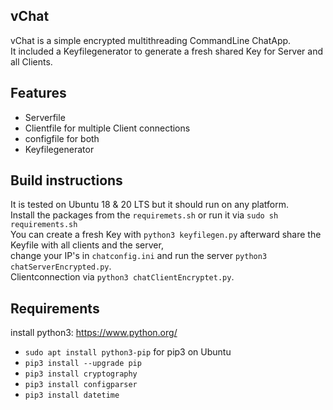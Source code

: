 ## vChat

vChat is a simple encrypted multithreading CommandLine ChatApp.  
It included a Keyfilegenerator to generate a fresh shared Key for Server and all Clients.

## Features  

* Serverfile
* Clientfile for multiple Client connections
* configfile for both
* Keyfilegenerator


## Build instructions  

It is tested on Ubuntu 18 & 20 LTS but it should run on any platform.   
Install the packages from the `requiremets.sh` or run it via `sudo sh requirements.sh`    
You can create a fresh Key with `python3 keyfilegen.py` afterward share the Keyfile with all clients and the server,    
change your IP's in `chatconfig.ini` and run the server `python3 chatServerEncrypted.py`.   
Clientconnection via `python3 chatClientEncryptet.py`.

## Requirements

install python3: https://www.python.org/  

* `sudo apt install python3-pip` for pip3 on Ubuntu
* `pip3 install --upgrade pip`   
* `pip3 install cryptography`   
* `pip3 install configparser`   
* `pip3 install datetime`    
